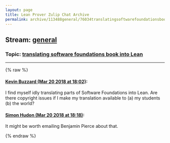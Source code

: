 ```yaml
---
layout: page
title: Lean Prover Zulip Chat Archive 
permalink: archive/113488general/76034translatingsoftwarefoundationsbookintoLean.html
---
```


## Stream: [general](index.html)
### Topic: [translating software foundations book into Lean](76034translatingsoftwarefoundationsbookintoLean.html)

---


{% raw %}
#### [ Kevin Buzzard (Mar 20 2018 at 18:02)](https://leanprover.zulipchat.com/#narrow/stream/113488-general/topic/translating%20software%20foundations%20book%20into%20Lean/near/123971607):
I find myself idly translating parts of Software Foundations into Lean. Are there copyright issues if I make my translation available to (a) my students (b) the world?

#### [ Simon Hudon (Mar 20 2018 at 18:18)](https://leanprover.zulipchat.com/#narrow/stream/113488-general/topic/translating%20software%20foundations%20book%20into%20Lean/near/123972307):
It might be worth emailing Benjamin Pierce about that.


{% endraw %}
